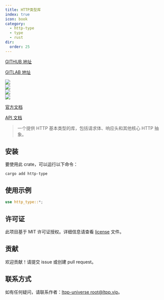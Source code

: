 ```yaml
---
title: HTTP类型库
index: true
icon: book
category:
  - http-type
  - type
  - rust
dir:
  order: 25
---
```


[GITHUB 地址](https://github.com/ltpp-universe/http-type)

[GITLAB 地址](https://jihulab.com/ltpp-universe/http-type)

<Share colorful />
<Catalog />

[![](https://img.shields.io/crates/v/http-type.svg)](https://crates.io/crates/http-type)<br>
[![](https://docs.rs/http-type/badge.svg)](https://docs.rs/http-type)<br>
[![](https://img.shields.io/crates/l/http-type.svg)](./license)<br>
[![](https://github.com/ltpp-universe/http-type/workflows/Rust/badge.svg)](https://github.com/ltpp-universe/http-type/actions?query=workflow:Rust)

[官方文档](https://docs.ltpp.vip/HTTP-TYPE/)

[API 文档](https://docs.rs/http-type/latest/http_type/)

> 一个提供 HTTP 基本类型的库，包括请求体、响应头和其他核心 HTTP 抽象。

## 安装

要使用此 crate，可以运行以下命令：

```shell
cargo add http-type
```

## 使用示例

```rust
use http_type::*;
```

## 许可证

此项目基于 MIT 许可证授权。详细信息请查看 [license](license) 文件。

## 贡献

欢迎贡献！请提交 issue 或创建 pull request。

## 联系方式

如有任何疑问，请联系作者：[ltpp-universe <root@ltpp.vip>](mailto:root@ltpp.vip)。

<Bottom />
